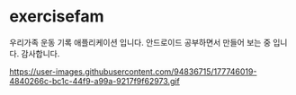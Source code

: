 # exercisefam

우리가족 운동 기록 애플리케이션 입니다. 
안드로이드 공부하면서 만들어 보는 중 입니다. 
감사합니다. 




https://user-images.githubusercontent.com/94836715/177746019-4840266c-bc1c-44f9-a99a-9217f9f62973.gif
